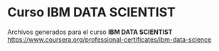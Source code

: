 # Curso IBM DATA SCIENTIST
Archivos generados para el curso **IBM DATA SCIENTIST** https://www.coursera.org/professional-certificates/ibm-data-science
